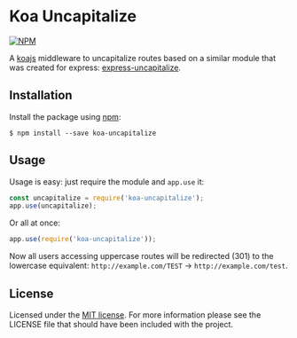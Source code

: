 # Koa Uncapitalize

[![NPM](https://img.shields.io/npm/v/koa-uncapitalize.svg)](https://www.npmjs.com/package/koa-uncapitalize)

A [koajs](https://github.com/koajs/koa) middleware to uncapitalize routes
based on a similar module that was created for express:
[express-uncapitalize](https://github.com/jamiesteven/express-uncapitalize).

## Installation

Install the package using [npm](https://www.npmjs.com/):

```shell
$ npm install --save koa-uncapitalize
```

## Usage

Usage is easy: just require the module and `app.use` it:

```javascript
const uncapitalize = require('koa-uncapitalize');
app.use(uncapitalize);
```

Or all at once:

```javascript
app.use(require('koa-uncapitalize'));
```

Now all users accessing uppercase routes will be redirected (301) to the
lowercase equivalent: `http://example.com/TEST` -> `http://example.com/test`.

## License

Licensed under the [MIT license](https://opensource.org/licenses/MIT). For
more information please see the LICENSE file that should have been included
with the project.

